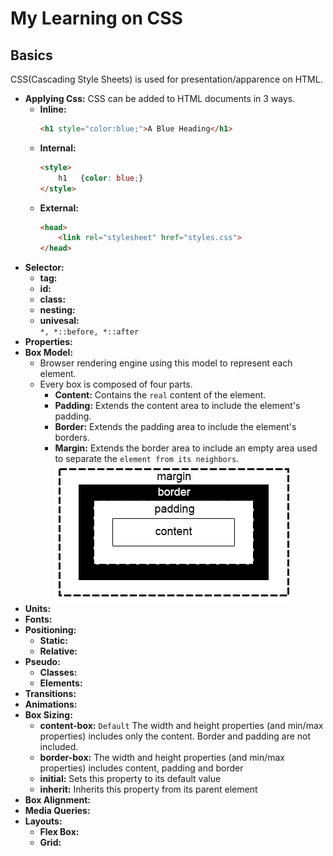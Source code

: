# My Learning on CSS

## Basics
CSS(Cascading Style Sheets) is used for presentation/apparence on HTML.
- **Applying Css:** CSS can be added to HTML documents in 3 ways.
  - **Inline:**
    ```html
    <h1 style="color:blue;">A Blue Heading</h1>
    ```
  - **Internal:**
    ```html
    <style>
        h1   {color: blue;}
    </style>
    ```
  - **External:**
    ```html
    <head>
        <link rel="stylesheet" href="styles.css">
    </head>
    ```
- **Selector:**
  - **tag:** 
  - **id:** 
  - **class:** 
  - **nesting:**
  - **univesal:**   
    `*, *::before, *::after`
- **Properties:**
- **Box Model:** 
  - Browser rendering engine using this model to represent each element.
  - Every box is composed of four parts.
    - **Content:** Contains the `real` content of the element.
    - **Padding:** Extends the content area to include the element's padding.
    - **Border:** Extends the padding area to include the element's borders.
    - **Margin:** Extends the border area to include an empty area used to separate the `element from its neighbors`.
    ![](./images/boxmodel.png)
- **Units:**
- **Fonts:**
- **Positioning:**
  - **Static:**
  - **Relative:**
- **Pseudo:**
  - **Classes:**
  - **Elements:**
- **Transitions:**
- **Animations:**
- **Box Sizing:**
  - **content-box:** `Default` The width and height properties (and min/max properties) includes only the content. Border and padding are not included.
  - **border-box:** The width and height properties (and min/max properties) includes content, padding and border
  - **initial:** Sets this property to its default value
  - **inherit:** Inherits this property from its parent element
- **Box Alignment:**
- **Media Queries:**
- **Layouts:**
  - **Flex Box:**
  - **Grid:**